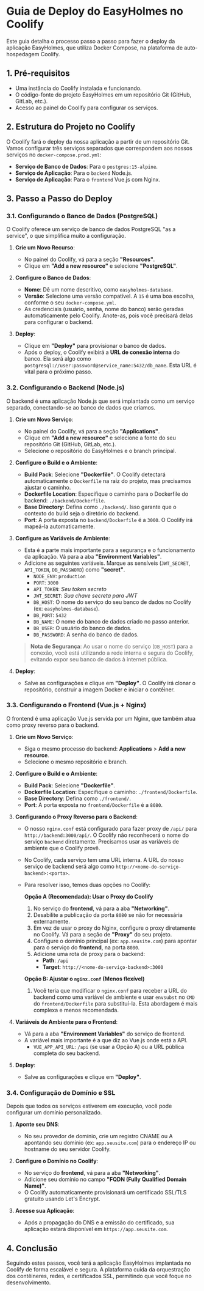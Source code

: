 # Guia de Deploy do EasyHolmes no Coolify

Este guia detalha o processo passo a passo para fazer o deploy da aplicação EasyHolmes, que utiliza Docker Compose, na plataforma de auto-hospedagem Coolify.

## 1. Pré-requisitos

- Uma instância do Coolify instalada e funcionando.
- O código-fonte do projeto EasyHolmes em um repositório Git (GitHub, GitLab, etc.).
- Acesso ao painel do Coolify para configurar os serviços.

## 2. Estrutura do Projeto no Coolify

O Coolify fará o deploy da nossa aplicação a partir de um repositório Git. Vamos configurar três serviços separados que correspondem aos nossos serviços no `docker-compose.prod.yml`:

- **Serviço de Banco de Dados**: Para o `postgres:15-alpine`.
- **Serviço de Aplicação**: Para o `backend` Node.js.
- **Serviço de Aplicação**: Para o `frontend` Vue.js com Nginx.

## 3. Passo a Passo do Deploy

### 3.1. Configurando o Banco de Dados (PostgreSQL)

O Coolify oferece um serviço de banco de dados PostgreSQL "as a service", o que simplifica muito a configuração.

1.  **Crie um Novo Recurso**:
    *   No painel do Coolify, vá para a seção **"Resources"**.
    *   Clique em **"Add a new resource"** e selecione **"PostgreSQL"**.

2.  **Configure o Banco de Dados**:
    *   **Nome**: Dê um nome descritivo, como `easyholmes-database`.
    *   **Versão**: Selecione uma versão compatível. A `15` é uma boa escolha, conforme o seu `docker-compose.yml`.
    *   As credenciais (usuário, senha, nome do banco) serão geradas automaticamente pelo Coolify. Anote-as, pois você precisará delas para configurar o backend.

3.  **Deploy**:
    *   Clique em **"Deploy"** para provisionar o banco de dados.
    *   Após o deploy, o Coolify exibirá a **URL de conexão interna** do banco. Ela será algo como `postgresql://user:password@service_name:5432/db_name`. Esta URL é vital para o próximo passo.

### 3.2. Configurando o Backend (Node.js)

O backend é uma aplicação Node.js que será implantada como um serviço separado, conectando-se ao banco de dados que criamos.

1.  **Crie um Novo Serviço**:
    *   No painel do Coolify, vá para a seção **"Applications"**.
    *   Clique em **"Add a new resource"** e selecione a fonte do seu repositório Git (GitHub, GitLab, etc.).
    *   Selecione o repositório do EasyHolmes e o branch principal.

2.  **Configure o Build e o Ambiente**:
    *   **Build Pack**: Selecione **"Dockerfile"**. O Coolify detectará automaticamente o `Dockerfile` na raiz do projeto, mas precisamos ajustar o caminho.
    *   **Dockerfile Location**: Especifique o caminho para o Dockerfile do backend: `./backend/Dockerfile`.
    *   **Base Directory**: Defina como `./backend/`. Isso garante que o contexto do build seja o diretório do backend.
    *   **Port**: A porta exposta no `backend/Dockerfile` é a `3000`. O Coolify irá mapeá-la automaticamente.

3.  **Configure as Variáveis de Ambiente**:
    *   Esta é a parte mais importante para a segurança e o funcionamento da aplicação. Vá para a aba **"Environment Variables"**.
    *   Adicione as seguintes variáveis. Marque as sensíveis (`JWT_SECRET`, `API_TOKEN`, `DB_PASSWORD`) como **"secret"**.
        *   `NODE_ENV`: `production`
        *   `PORT`: `3000`
        *   `API_TOKEN`: *Seu token secreto*
        *   `JWT_SECRET`: *Sua chave secreta para JWT*
        *   `DB_HOST`: O nome do serviço do seu banco de dados no Coolify (ex: `easyholmes-database`).
        *   `DB_PORT`: `5432`
        *   `DB_NAME`: O nome do banco de dados criado no passo anterior.
        *   `DB_USER`: O usuário do banco de dados.
        *   `DB_PASSWORD`: A senha do banco de dados.

    > **Nota de Segurança**: Ao usar o nome do serviço (`DB_HOST`) para a conexão, você está utilizando a rede interna e segura do Coolify, evitando expor seu banco de dados à internet pública.

4.  **Deploy**:
    *   Salve as configurações e clique em **"Deploy"**. O Coolify irá clonar o repositório, construir a imagem Docker e iniciar o contêiner.

### 3.3. Configurando o Frontend (Vue.js + Nginx)

O frontend é uma aplicação Vue.js servida por um Nginx, que também atua como proxy reverso para o backend.

1.  **Crie um Novo Serviço**:
    *   Siga o mesmo processo do backend: **Applications** > **Add a new resource**.
    *   Selecione o mesmo repositório e branch.

2.  **Configure o Build e o Ambiente**:
    *   **Build Pack**: Selecione **"Dockerfile"**.
    *   **Dockerfile Location**: Especifique o caminho: `./frontend/Dockerfile`.
    *   **Base Directory**: Defina como `./frontend/`.
    *   **Port**: A porta exposta no `frontend/Dockerfile` é a `8080`.

3.  **Configurando o Proxy Reverso para o Backend**:
    *   O nosso `nginx.conf` está configurado para fazer proxy de `/api/` para `http://backend:3000/api/`. O Coolify não reconhecerá o nome do serviço `backend` diretamente. Precisamos usar as variáveis de ambiente que o Coolify provê.
    *   No Coolify, cada serviço tem uma URL interna. A URL do nosso serviço de backend será algo como `http://<nome-do-serviço-backend>:<porta>`.
    *   Para resolver isso, temos duas opções no Coolify:

        **Opção A (Recomendada): Usar o Proxy do Coolify**
        1.  No serviço do **frontend**, vá para a aba **"Networking"**.
        2.  Desabilite a publicação da porta `8080` se não for necessária externamente.
        3.  Em vez de usar o proxy do Nginx, configure o proxy diretamente no Coolify. Vá para a seção de **"Proxy"** do seu projeto.
        4.  Configure o domínio principal (ex: `app.seusite.com`) para apontar para o serviço do **frontend**, na porta `8080`.
        5.  Adicione uma rota de proxy para o backend:
            *   **Path**: `/api`
            *   **Target**: `http://<nome-do-serviço-backend>:3000`

        **Opção B: Ajustar o `nginx.conf` (Menos flexível)**
        1.  Você teria que modificar o `nginx.conf` para receber a URL do backend como uma variável de ambiente e usar `envsubst` no `CMD` do `frontend/Dockerfile` para substituí-la. Esta abordagem é mais complexa e menos recomendada.

4.  **Variáveis de Ambiente para o Frontend**:
    *   Vá para a aba **"Environment Variables"** do serviço de frontend.
    *   A variável mais importante é a que diz ao Vue.js onde está a API.
        *   `VUE_APP_API_URL`: `/api` (se usar a Opção A) ou a URL pública completa do seu backend.

5.  **Deploy**:
    *   Salve as configurações e clique em **"Deploy"**.

### 3.4. Configuração de Domínio e SSL

Depois que todos os serviços estiverem em execução, você pode configurar um domínio personalizado.

1.  **Aponte seu DNS**:
    *   No seu provedor de domínio, crie um registro CNAME ou A apontando seu domínio (ex: `app.seusite.com`) para o endereço IP ou hostname do seu servidor Coolify.

2.  **Configure o Domínio no Coolify**:
    *   No serviço do **frontend**, vá para a aba **"Networking"**.
    *   Adicione seu domínio no campo **"FQDN (Fully Qualified Domain Name)"**.
    *   O Coolify automaticamente provisionará um certificado SSL/TLS gratuito usando Let's Encrypt.

3.  **Acesse sua Aplicação**:
    *   Após a propagação do DNS e a emissão do certificado, sua aplicação estará disponível em `https://app.seusite.com`.

## 4. Conclusão

Seguindo estes passos, você terá a aplicação EasyHolmes implantada no Coolify de forma escalável e segura. A plataforma cuida da orquestração dos contêineres, redes, e certificados SSL, permitindo que você foque no desenvolvimento.